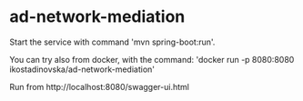 # ad-network-mediation

Start the service with command 'mvn spring-boot:run'.

You can try also from docker, with the command:
'docker run -p 8080:8080 ikostadinovska/ad-network-mediation'

Run from http://localhost:8080/swagger-ui.html
